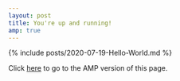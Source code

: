 ```yaml
---
layout: post
title: You're up and running!
amp: true
---
```

{% include posts/2020-07-19-Hello-World.md %}

Click [here](/jekyll-amp-sample/amp/2020/07/19/Hello-World/) to go to the AMP version of this page.